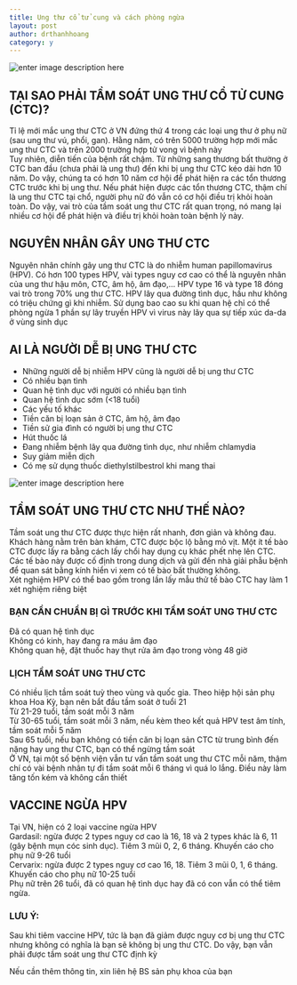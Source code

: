 ```yaml
---
title: Ung thư cổ tử cung và cách phòng ngừa
layout: post
author: drthanhhoang
category: y
---
```


![enter image description here](https://scontent.fsgn2-2.fna.fbcdn.net/v/t1.0-9/11895944_894621443918284_7835538608780289699_n.jpg?_nc_cat=0&oh=5839722871acb366fcb96ccca5dc9f1e&oe=5BD59343)

## TẠI SAO PHẢI TẦM SOÁT UNG THƯ CỔ TỬ CUNG (CTC)?  
Tỉ lệ mới mắc ung thư CTC ở VN đứng thứ 4 trong các loại ung thư ở phụ nữ (sau ung thư vú, phổi, gan). Hằng năm, có trên 5000 trường hợp mới mắc ung thư CTC và trên 2000 trường hợp tử vong vì bệnh này  
Tuy nhiên, diễn tiến của bệnh rất chậm. Từ những sang thương bất thường ở CTC ban đầu (chưa phải là ung thư) đến khi bị ung thư CTC kéo dài hơn 10 năm. Do vậy, chúng ta có hơn 10 năm cơ hội để phát hiện ra các tổn thương CTC trước khi bị ung thư. Nếu phát hiện được các tổn thương CTC, thậm chí là ung thư CTC tại chổ, người phụ nữ đó vẫn có cơ hội điều trị khỏi hoàn toàn. Do vậy, vai trò của tầm soát ung thư CTC rất quan trọng, nó mang lại nhiều cơ hội để phát hiện và điều trị khỏi hoàn toàn bệnh lý này.

## NGUYÊN NHÂN GÂY UNG THƯ CTC  
Nguyên nhân chính gây ung thư CTC là do nhiễm human papillomavirus (HPV). Có hơn 100 types HPV, vài types nguy cơ cao có thể là nguyên nhân của ung thư hậu môn, CTC, âm hộ, âm đạo,… HPV type 16 và type 18 đóng vai trò trong 70% ung thư CTC. HPV lây qua đường tình dục, hầu như không có triệu chứng gì khi nhiễm. Sử dụng bao cao su khi quan hệ chỉ có thể phòng ngừa 1 phần sự lây truyền HPV vì virus này lây qua sự tiếp xúc da-da ở vùng sinh dục

## AI LÀ NGƯỜI DỄ BỊ UNG THƯ CTC  
- Những người dễ bị nhiễm HPV cũng là người dễ bị ung thư CTC  
- Có nhiều bạn tình  
- Quan hệ tình dục với người có nhiều bạn tình  
- Quan hệ tình dục sớm (<18 tuổi)  
- Các yếu tố khác  
- Tiền căn bị loạn sản ở CTC, âm hộ, âm đạo  
- Tiền sử gia đình có người bị ung thư CTC  
- Hút thuốc lá  
- Đang nhiễm bệnh lây qua đường tình dục, như nhiễm chlamydia  
- Suy giảm miễn dịch  
- Có mẹ sử dụng thuốc diethylstilbestrol khi mang thai

![enter image description here](https://scontent.fsgn2-2.fna.fbcdn.net/v/t31.0-8/11878986_894621463918282_3594346757103461403_o.jpg?_nc_cat=0&oh=241c34ccf67e0138b6aa642531884016&oe=5BE4F224)
## TẦM SOÁT UNG THƯ CTC NHƯ THẾ NÀO?  
Tầm soát ung thư CTC được thực hiện rất nhanh, đơn giản và không đau. Khách hàng nằm trên bàn khám, CTC được bộc lộ bằng mỏ vịt. Một ít tế bào CTC được lấy ra bằng cách lấy chổi hay dụng cụ khác phết nhẹ lên CTC. Các tế bào này được cố định trong dung dịch và gửi đến nhà giải phẫu bệnh để quan sát bằng kính hiển vi xem có tế bào bất thường không.  
Xét nghiệm HPV có thể bao gồm trong lần lấy mẫu thử tế bào CTC hay làm 1 xét nghiệm riêng biệt

### BẠN CẦN CHUẨN BỊ GÌ TRƯỚC KHI TẦM SOÁT UNG THƯ CTC  
Đã có quan hệ tình dục  
Không có kinh, hay đang ra máu âm đạo  
Không quan hệ, đặt thuốc hay thụt rửa âm đạo trong vòng 48 giờ

### LỊCH TẦM SOÁT UNG THƯ CTC  
Có nhiều lịch tầm soát tuỳ theo vùng và quốc gia. Theo hiệp hội sản phụ khoa Hoa Kỳ, bạn nên bắt đầu tầm soát ở tuổi 21  
Từ 21-29 tuổi, tầm soát mỗi 3 năm  
Từ 30-65 tuổi, tầm soát mỗi 3 năm, nếu kèm theo kết quả HPV test âm tính, tầm soát mỗi 5 năm  
Sau 65 tuổi, nếu bạn không có tiền căn bị loạn sản CTC từ trung bình đến nặng hay ung thư CTC, bạn có thể ngừng tầm soát  
Ở VN, tại một số bệnh viện vẫn tư vấn tầm soát ung thư CTC mỗi năm, thậm chí có vài bệnh nhân tự đi tầm soát mỗi 6 tháng vì quá lo lắng. Điều này làm tăng tốn kém và không cần thiết

## VACCINE NGỪA HPV  
Tại VN, hiện có 2 loại vaccine ngừa HPV  
Gardasil: ngừa được 2 types nguy cơ cao là 16, 18 và 2 types khác là 6, 11 (gây bệnh mụn cóc sinh dục). Tiêm 3 mũi 0, 2, 6 tháng. Khuyến cáo cho phụ nữ 9-26 tuổi  
Cervarix: ngừa được 2 types nguy cơ cao 16, 18. Tiêm 3 mũi 0, 1, 6 tháng. Khuyến cáo cho phụ nữ 10-25 tuổi  
Phụ nữ trên 26 tuổi, đã có quan hệ tình dục hay đã có con vẫn có thể tiêm ngừa.

### LƯU Ý:
 Sau khi tiêm vaccine HPV, tức là bạn đã giảm được nguy cơ bị ung thư CTC nhưng không có nghĩa là bạn sẽ không bị ung thư CTC. Do vậy, bạn vẫn phải được tầm soát ung thư CTC định kỳ

Nếu cần thêm thông tin, xin liên hệ BS sản phụ khoa của bạn